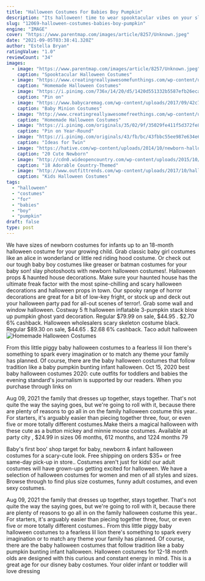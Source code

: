 ```yaml
---
title: "Halloween Costumes For Babies Boy Pumpkin"
description: "Its halloween! time to wear spooktacular vibes on your sleeve. One can never go wrong with the good old skeleton or zombie halloween costume  an allhallows eve classic for kids and adults alike. For something more contemporary and unique, a cat halloween costume is sure to work like a charm. Halloween costumes"
slug: "12069-halloween-costumes-babies-boy-pumpkin"
engine: "IMAGE"
cover: "https://www.parentmap.com/images/article/8257/Unknown.jpeg"
date: "2021-09-05T03:38:41.320Z"
author: "Estella Bryan"
ratingValue: "1.0"
reviewCount: "34"
images:
  - image: "https://www.parentmap.com/images/article/8257/Unknown.jpeg"
    caption: "Spooktacular Halloween Costumes"
  - image: "https://www.creatingreallyawesomefunthings.com/wp-content/uploads/2014/07/BABY-COSTUMES.png"
    caption: "Homemade Halloween Costumes"
  - image: "https://i.pinimg.com/736x/14/20/d5/1420d551332b5587efb26eca29e80f81--baby-first-halloween-halloween-kids.jpg"
    caption: "Pin on"
  - image: "https://www.babycaremag.com/wp-content/uploads/2017/09/42c78b601865655f111a2efdf0a239b1.jpg"
    caption: "Baby Minion Costumes"
  - image: "http://www.creatingreallyawesomefreethings.com/wp-content/uploads/2013/02/DIY-Onesie-Costumes.png"
    caption: "Homemade Halloween Costumes"
  - image: "https://i.pinimg.com/originals/35/02/9f/35029fe411f5d372fe8045c03fde9125.jpg"
    caption: "Pin on Year-Round"
  - image: "https://i.pinimg.com/originals/43/fb/bc/43fbbc55ee987e634e6c5f3ee25d9048.jpg"
    caption: "Ideas for Twin"
  - image: "https://hative.com/wp-content/uploads/2014/10/newborn-halloween-costumes/18-newborn-halloween-costume-ideas.jpg"
    caption: "20 Cute Newborn"
  - image: "http://cdn0.wideopencountry.com/wp-content/uploads/2015/10/Plastic-Pumpkin-Bucket-Makeover-Rowan1.jpg"
    caption: "18 Adorable Country-Themed"
  - image: "http://www.outfittrends.com/wp-content/uploads/2017/10/halloween-costumes-for-10-year-olds.png"
    caption: "Kids Halloween Costumes"
tags:
  - "halloween"
  - "costumes"
  - "for"
  - "babies"
  - "boy"
  - "pumpkin"
draft: false
type: post
---
```


We have sizes of newborn costumes for infants up to an 18-month halloween costume for your growing child. Grab classic baby girl costumes like an alice in wonderland or little red riding hood costume. Or check out our tough baby boy costumes like greaser or batman costumes for your baby son! slay photoshoots with newborn halloween costumes!. Halloween props & haunted house decorations. Make sure your haunted house has the ultimate freak factor with the most spine-chilling and scary halloween decorations and halloween props in town. Our spooky range of horror decorations are great for a bit of low-key fright, or stock up and deck out your halloween party pad for all-out scenes of terror!. Grab some wall and window halloween. Costway 5 ft halloween inflatable 3-pumpkin stack blow up pumpkin ghost yard decoration. Regular $79.99 on sale, $44.95 . $2.70  6% cashback. Halloween wholesalers scary skeleton costume black. Regular $89.30 on sale, $44.65 . $2.68  6% cashback. Taco adult halloween
![Homemade Halloween Costumes](http://www.creatingreallyawesomefreethings.com/wp-content/uploads/2013/02/DIY-Onesie-Costumes.png "Homemade Halloween Costumes")

From this little piggy baby halloween costumes to a fearless lil lion there&#39;s something to spark every imagination or to match any theme your family has planned. Of course, there are the baby halloween costumes that follow tradition like a baby pumpkin bunting infant halloween. Oct 15, 2020 best baby halloween costumes 2020: cute outfits for toddlers and babies the evening standard&#39;s journalism is supported by our readers. When you purchase through links on
<!--inArticleAds-->

<!--galleryOne-->

Aug 09, 2021 the family that dresses up together, stays together. That's not quite the way the saying goes, but we're going to roll with it, because there are plenty of reasons to go all in on the family halloween costume this year.. For starters, it's arguably easier than piecing together three, four, or even five or more totally different costumes.Make theirs a magical halloween with these cute as a button mickey and minnie mouse costumes. Available at party city , $24.99 in sizes 06 months, 612 months, and 1224 months 79
<!--inArticleAds-->

<!--galleryTwo-->

Baby's first boo' shop target for baby, newborn & infant halloween costumes for a scary-cute look. Free shipping on orders $35+ or free same-day pick-up in store.. Costumes aren't just for kids! our adult costumes will have grown-ups getting excited for halloween. We have a selection of halloween costumes for women and men of all styles and sizes. Browse through to find plus size costumes, funny adult costumes, and even sexy costumes.
<!--galleryThree-->

Aug 09, 2021 the family that dresses up together, stays together. That's not quite the way the saying goes, but we're going to roll with it, because there are plenty of reasons to go all in on the family halloween costume this year.. For starters, it's arguably easier than piecing together three, four, or even five or more totally different costumes.. From this little piggy baby halloween costumes to a fearless lil lion there's something to spark every imagination or to match any theme your family has planned. Of course, there are the baby halloween costumes that follow tradition like a baby pumpkin bunting infant halloween. Halloween costumes for 12-18 month olds are designed with this curious and constant energy in mind. This is a great age for our disney baby costumes. Your older infant or toddler will love dressing